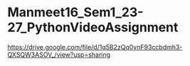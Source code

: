 # Manmeet16_Sem1_23-27_PythonVideoAssignment
https://drive.google.com/file/d/1q5B2zQq0ynF93ccbdmh3-QXSQW3ASOV_/view?usp=sharing

